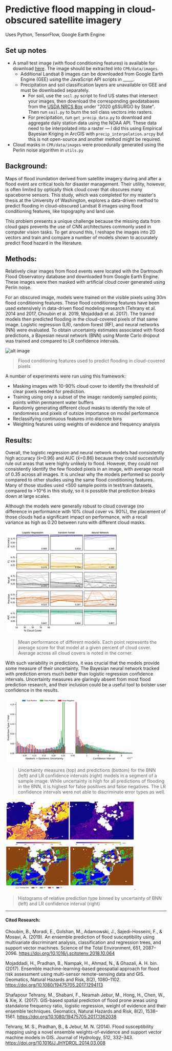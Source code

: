 Predictive flood mapping in cloud-obscured satellite imagery 
==============================
Uses Python, TensorFlow, Google Earth Engine

Set up notes
------------
 - A small test image (with flood conditioning features) is available for download [here](https://drive.google.com/drive/folders/1gACNKEvGl90Npgwi-NpwSVqOifPDIAQD?usp=sharing). The image should be extracted into `CPR/data/images`. 
    - Additional Landsat 8 images can be downloaded from Google Earth Engine (GEE) using the JavaScript API scripts in _____.
    - Precipitation and soil classification layers are unavailable on GEE and must be downloaded separately. 
        - For soil, use the `soil.py` script to find US states that intersect your images, then download the corresponding geodatabases from the [USDA NRCS Box](https://nrcs.app.box.com/v/soils/folder/17971946225) under "2020 gSSURGO by State". Then run `soil.py` to burn the soil class vectors into rasters.
        - For precipitation, run `get_precip_data.py` to download and aggregate daily station data using the NOAA
         API. These data need to be interpolated into a raster — I did this using Empirical Bayesian Kriging in
         ArcGIS with `precip_interpolation.arcpy` but this is not open-source and another method might be required.
 - Cloud masks in `CPR/data/images` were procedurally generated using the Perlin noise algorithm in `utils.py`
 
Background:
------------
Maps of flood inundation derived from satellite imagery during and after a flood event are critical tools for disaster management. Their utility, however, is often limited by optically thick cloud cover that obscures many spaceborne sensors. This study, which was completed for my master's thesis at the University of Washington, explores a data-driven method to predict flooding in cloud-obscured Landsat 8 images using flood conditioning features, like topography and land use. 

This problem presents a unique challenge because the missing data from cloud gaps prevents the use of CNN architectures commonly used in computer vision tasks. To get around this, I reshape the images into 2D vectors and train and compare a number of models shown to accurately predict flood hazard in the literature. 

Methods:
------------
Relatively clear images from flood events were located with the Dartmouth Flood Observatory database and downloaded from Google Earth Engine. These images were then masked with artificial cloud cover generated using Perlin noise.

For an obscured image, models were trained on the visible pixels using 30m flood conditioning features. These flood conditioning features have been used extensively in data-driven flood modeling research (Tehrany et al. 2014 and 2017, Choubin et al. 2019, Mojaddadi et al. 2017). The trained models then predicted flooding in the cloud-covered pixels of that same image. Logistic regression (LR), random forest (RF), and neural networks (NN) were evaluated. To obtain uncertainty estimates associated with flood predictions, a Bayesian neural network (BNN) using Monte Carlo dropout was trained and compared to LR confidence intervals. 

![alt image](https://github.com/ianpdavies/CPR/blob/master/figs/features.png)
> Flood conditioning features used to predict flooding in cloud-covered pixels

A number of experiments were run using this framework:
 - Masking images with 10-90% cloud cover to identify the threshold of clear pixels needed for prediction. 
 - Training using only a subset of the image: randomly sampled points; points within permanent water buffers
 - Randomly generating different cloud masks to identify the role of randomness and pixels of outsize importance on model performance 
 - Reclassifying continuous features into discrete bins
 - Weighting features using weights of evidence and frequency analysis
 
Results:
------------
 
Overall, the logistic regression and neural network models had consistently high accuracy (x̄=0.96) and AUC (x̄=0.86) because they could successfully rule out areas that were highly unlikely to flood. However, they could not consistently identify the few flooded pixels in an image, with average recall of 0.35 across all images. It is unclear why the models performed so poorly compared to other studies using the same flood conditioning features. Many of those studies used <500 sample points in test/train datasets, compared to >10^6 in this study, so it is possible that prediction breaks down at large scales.

Although the models were generally robust to cloud coverage (no difference in performance with 10% cloud cover vs. 90%), the placement of those clouds had a significant impact on performance, with a recall variance as high as 0.20 between runs with different cloud masks. 

<img src="https://github.com/ianpdavies/CPR/blob/master/figs/model_comparison_plot.png" width="70%" height="70%">
 
> Mean performance of different models. Each point represents the average score for that model at a given percent of cloud cover. Average across all cloud covers is noted in the corner.
  
With such variability in predictions, it was crucial that the models provide some measure of their uncertainty. The Bayesian neural network tracked with prediction errors much better than logistic regression confidence intervals. Uncertainty measures are glaringly absent from most flood prediction research, and their inclusion could be a useful tool to bolster user confidence in the results.

<img src="https://github.com/ianpdavies/CPR/blob/master/figs/aleatoric_epistemic_uncertainty.png" width="80%" height="80%">
 
>Uncertainty measures (top) and predictions (bottom) for the BNN (left) and LR confidence intervals (right) models in a segment of a sample image. While uncertainty is high for all predictions of flooding in the BNN, it is highest for false positives and false negatives. The LR confidence intervals were not able to discriminate error types as well.
  
<img src="https://github.com/ianpdavies/CPR/blob/master/figs/BNN_uncertainty.png" width="80%" height="80%">.
  
>Histograms of relative prediction type binned by uncertainty of BNN (left) and LR confidence interval (right) 

-----------

#### Cited Research:

Choubin, B., Moradi, E., Golshan, M., Adamowski, J., Sajedi-Hosseini, F., & Mosavi, A. (2019). An ensemble prediction of flood susceptibility using multivariate discriminant analysis, classification and regression trees, and support vector machines. Science of the Total Environment, 651, 2087–2096. https://doi.org/10.1016/j.scitotenv.2018.10.064

Mojaddadi, H., Pradhan, B., Nampak, H., Ahmad, N., & Ghazali, A. H. bin. (2017). Ensemble machine-learning-based geospatial approach for flood risk assessment using multi-sensor remote-sensing data and GIS. Geomatics, Natural Hazards and Risk, 8(2), 1080–1102. https://doi.org/10.1080/19475705.2017.1294113

Shafapour Tehrany, M., Shabani, F., Neamah Jebur, M., Hong, H., Chen, W., & Xie, X. (2017). GIS-based spatial prediction of flood prone areas using standalone frequency ratio, logistic regression, weight of evidence and their ensemble techniques. Geomatics, Natural Hazards and Risk, 8(2), 1538–1561. https://doi.org/10.1080/19475705.2017.1362038

Tehrany, M. S., Pradhan, B., & Jebur, M. N. (2014). Flood susceptibility mapping using a novel ensemble weights-of-evidence and support vector machine models in GIS. Journal of Hydrology, 512, 332–343. https://doi.org/10.1016/J.JHYDROL.2014.03.008




